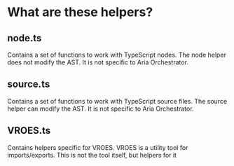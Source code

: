 # What are these helpers?

## node.ts

Contains a set of functions to work with TypeScript nodes.
The node helper does not modify the AST.
It is not specific to Aria Orchestrator.

## source.ts

Contains a set of functions to work with TypeScript source files.
The source helper can modify the AST.
It is not specific to Aria Orchestrator.

## VROES.ts

Contains helpers specific for VROES.
VROES is a utility tool for imports/exports.
This is not the tool itself, but helpers for it

